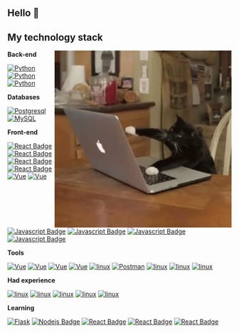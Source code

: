 

## Hello 👋 
## My technology stack

<img align="right" alt="GIF" src="https://github.com/TomilinWow/TomilinWow/blob/main/cat-computer.gif?raw=true" width="398" height="398" />

**Back-end**

[![Python](https://img.shields.io/badge/-Python-ffff00?style=flat-square&labelColor=black&logo=python&logoColor=yellow)](#)  [![Python](https://img.shields.io/badge/-Django-32cd32?style=flat-square&labelColor=black&logo=Django&logoColor=32cd32)](#)  [![Python](https://img.shields.io/badge/-DRF-red?style=flat-square&labelColor=black&logo=Django&logoColor=red)](#) 


**Databases**

[![Postgresql](https://img.shields.io/badge/-Postgresql-%232c3e50?style=flat-square&labelColor=f2f2f2&logo=Postgresql&logoColor=%232c3e50)](#)  [![MySQL](https://img.shields.io/badge/-MySQL-007979?style=flat-square&labelColor=e26d00&logo=MySQL&logoColor=white)](#)


**Front-end**

[![React Badge](https://img.shields.io/badge/-React-61DBFB?style=flat-square&labelColor=black&logo=react&logoColor=61DBFB)](#)  [![React Badge](https://img.shields.io/badge/-Redux-764abc?style=flat-square&labelColor=black&logo=redux&logoColor=764abc)](#)   [![React Badge](https://img.shields.io/badge/-TypeScript-2f74c0?style=flat-square&labelColor=black&logo=typescript&logoColor=2f74c0)](#)  [![React Badge](https://img.shields.io/badge/-webpack-5299c8?style=flat-square&labelColor=black&logo=webpack&logoColor=75afcc)](#)[![Vue](https://img.shields.io/badge/-MaterialUi-0081cb?style=flat-square&labelColor=black&logo=materialui&logoColor=00b0ff)](#)  [![Vue](https://img.shields.io/badge/-Vue.js-32475b?style=flat-square&labelColor=3fb27f&logo=Vue.js&logoColor=%232c3e50)](#)  [![Javascript Badge](https://img.shields.io/badge/-JavaScript-F0DB4F?style=flat-square&labelColor=black&logo=javascript&logoColor=F0DB4F)](#)  [![Javascript Badge](https://img.shields.io/badge/-HTML5-%23E44D27?style=flat-square&labelColor=black&logo=HTML5&logoColor=%23E44D27)](#)  [![Javascript Badge](https://img.shields.io/badge/-CSS3-blue?style=flat-square&labelColor=black&logo=CSS3&logoColor=blue)](#)    [![Javascript Badge](https://img.shields.io/badge/-Sass-c76494?style=flat-square&labelColor=f2f2f2&logo=sass&logoColor=c76494)](#)


**Tools**

[![Vue](https://img.shields.io/badge/-PyCharm-20d088?style=flat-square&labelColor=f3ef49&logo=PyCharm&logoColor=black)](#) [![Vue](https://img.shields.io/badge/-IntelliJ_IDEA-1778e4?style=flat-square&labelColor=f72f5d&logo=IntelliJIDEA&logoColor=black)](#) [![Vue](https://img.shields.io/badge/-WebStorm-00c7d0?style=flat-square&labelColor=f7e943&logo=WebStorm&logoColor=black)](#) [![Vue](https://img.shields.io/badge/-Visual_Code-28b0ee?style=flat-square&labelColor=0273b7&logo=VisualStudioCode&logoColor=white)](#)  [![linux](https://img.shields.io/badge/-Sublime_Text-363535?style=flat-square&labelColor=434343&logo=sublimetext&logoColor=f79200)](#)  [![Postman](https://img.shields.io/badge/-Postman-FCA121?style=flat-square&labelColor=black&logo=Postman&logoColor=FCA121)](#)  [![linux](https://img.shields.io/badge/-linux-f5d516?style=flat-square&labelColor=f2f2f2&logo=linux&logoColor=black)](#)  [![linux](https://img.shields.io/badge/-git-red?style=flat-square&labelColor=black&logo=git&logoColor=red)](#)  [![linux](https://img.shields.io/badge/-GitHub-181717?style=flat-square&labelColor=gray&logo=GitHub&logoColor=white)](#)  

**Had experience**

[![linux](https://img.shields.io/badge/-CSharp-36018d?style=flat-square&labelColor=986bd1&logo=csharp&logoColor=white)](#) [![linux](https://img.shields.io/badge/-cplusplus-005697?style=flat-square&labelColor=6295cb&logo=cplusplus&logoColor=white)](#)    [![linux](https://img.shields.io/badge/-Java-blue?style=flat-square&labelColor=red&logo=java&logoColor=white)](#) 
[![linux](https://img.shields.io/badge/-PyQT5-3fc74f?style=flat-square&labelColor=f2f2f2&logo=QT&logoColor=3fc74f)](#)  [![linux](https://img.shields.io/badge/-Java_Swing-206998?style=flat-square&labelColor=db1b1a&logo=java&logoColor=white)](#)


**Learning**

[![Flask](https://img.shields.io/badge/-Flask-%232c3e50?style=flat-square&labelColor=black&logo=Flask&logoColor=%232c3e50)](#)  [![Nodejs Badge](https://img.shields.io/badge/-Nodejs-3C873A?style=flat-square&labelColor=black&logo=node.js&logoColor=3C873A)](#)   [![React Badge](https://img.shields.io/badge/-express.js-green?style=flat-square&labelColor=black&logo=express&logoColor=green)](#)     [![React Badge](https://img.shields.io/badge/-mongodb-1d8433?style=flat-square&labelColor=black&logo=mongodb&logoColor=1d8433)](#)    [![React Badge](https://img.shields.io/badge/-TypeScript-2f74c0?style=flat-square&labelColor=black&logo=typescript&logoColor=2f74c0)](#)



